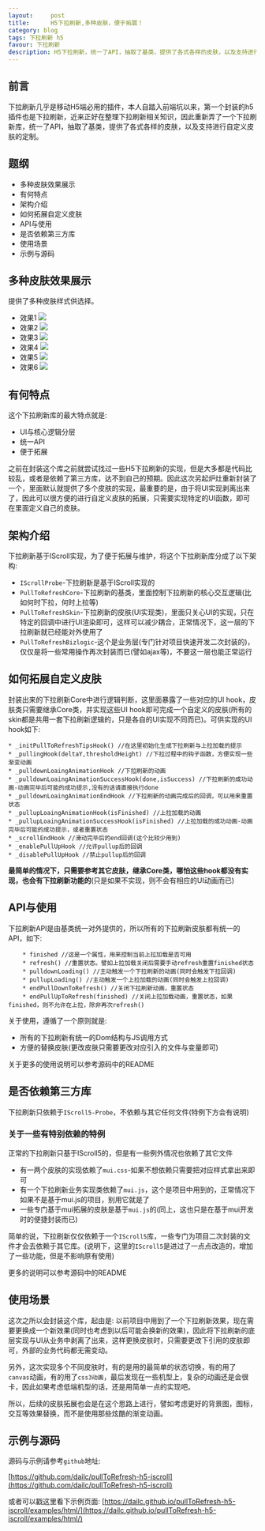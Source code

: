 ```yaml
---
layout:     post
title:      H5下拉刷新,多种皮肤，便于拓展！
category: blog
tags: 下拉刷新 h5
favour: 下拉刷新
description: H5下拉刷新，统一了API，抽取了基类，提供了各式各样的皮肤，以及支持进行自定义皮肤的定制。
---
```


## 前言
下拉刷新几乎是移动H5端必用的插件，本人自踏入前端坑以来，第一个封装的h5插件也是下拉刷新，近来正好在整理下拉刷新相关知识，因此重新弄了一个下拉刷新库，统一了API，抽取了基类，提供了各式各样的皮肤，以及支持进行自定义皮肤的定制。

## 题纲

* 多种皮肤效果展示
* 有何特点
* 架构介绍
* 如何拓展自定义皮肤
* API与使用
* 是否依赖第三方库
* 使用场景
* 示例与源码
 
## 多种皮肤效果展示
提供了多种皮肤样式供选择。

* 效果1
  ![](https://dailc.github.io/pullToRefresh-h5-iscroll/staticresource/img/effect1.gif)
* 效果2
  ![](https://dailc.github.io/pullToRefresh-h5-iscroll/staticresource/img/effect2.gif)
* 效果3
  ![](https://dailc.github.io/pullToRefresh-h5-iscroll/staticresource/img/effect3.gif)
* 效果4
  ![](https://dailc.github.io/pullToRefresh-h5-iscroll/staticresource/img/effect4.gif)
* 效果5
  ![](https://dailc.github.io/pullToRefresh-h5-iscroll/staticresource/img/effect5.gif)
* 效果6
  ![](https://dailc.github.io/pullToRefresh-h5-iscroll/staticresource/img/effect6.gif)

## 有何特点
这个下拉刷新库的最大特点就是:

* UI与核心逻辑分层
* 统一API
* 便于拓展

之前在封装这个库之前就尝试找过一些H5下拉刷新的实现，但是大多都是代码比较乱，或者是依赖了第三方库，达不到自己的预期。因此这次另起炉灶重新封装了一个，里面默认就提供了多个皮肤的实现，最重要的是，由于将UI实现剥离出来了，因此可以很方便的进行自定义皮肤的拓展，只需要实现特定的UI函数，即可在里面定义自己的皮肤。

## 架构介绍
下拉刷新基于IScroll实现，为了便于拓展与维护，将这个下拉刷新库分成了以下架构:

* `IScrollProbe`-下拉刷新是基于IScroll实现的
* `PullToRefreshCore`-下拉刷新的基类，里面控制下拉刷新的核心交互逻辑(比如何时下拉，何时上拉等)
*  `PullToRefreshSkin`-下拉刷新的皮肤(UI实现类)，里面只关心UI的实现，只在特定的回调中进行UI渲染即可，这样可以减少耦合，正常情况下，这一层的下拉刷新就已经能对外使用了
* `PullToRefreshBizlogic`-这个是业务层(专门针对项目快速开发二次封装的)，仅仅是将一些常用操作再次封装而已(譬如ajax等)，不要这一层也能正常运行

## 如何拓展自定义皮肤
封装出来的下拉刷新Core中进行逻辑判断，这里面暴露了一些对应的UI hook，皮肤类只需要继承Core类，并实现这些UI hook即可完成一个自定义的皮肤(所有的skin都是共用一套下拉刷新逻辑的，只是各自的UI实现不同而已)。可供实现的UI hook如下:

```
* _initPullToRefreshTipsHook() //在这里初始化生成下拉刷新与上拉加载的提示
* _pullingHook(deltaY,thresholdHeight) //下拉过程中的钩子函数，方便实现一些渐变动画
* _pulldownLoaingAnimationHook //下拉刷新的动画
* _pulldownLoaingAnimationSuccessHook(done,isSuccess) //下拉刷新的成功动画-动画完毕后可能的成功提示,没有的话请直接执行done
* _pulldownLoaingAnimationEndHook //下拉刷新的动画完成后的回调，可以用来重置状态
* _pullupLoaingAnimationHook(isFinished) //上拉加载的动画
* _pullupLoaingAnimationSuccessHook(isFinished) //上拉加载的成功动画-动画完毕后可能的成功提示，或者重置状态
* _scrollEndHook //滑动完毕后的end回调(这个比较少用到)
* _enablePullUpHook //允许pullup后的回调
* _disablePullUpHook //禁止pullup后的回调
```
**最简单的情况下，只需要参考其它皮肤，继承Core类，哪怕这些hook都没有实现，也会有下拉刷新功能的**(只是如果不实现，则不会有相应的UI动画而已)

## API与使用
下拉刷新API是由基类统一对外提供的，所以所有的下拉刷新皮肤都有统一的API，如下:

```
	* finished //这是一个属性，用来控制当前上拉加载是否可用
	* refresh() //重置状态。譬如上拉加载关闭后需要手动refresh重置finished状态
	* pulldownLoading() //主动触发一个下拉刷新的动画(同时会触发下拉回调)
	* pullupLoading() //主动触发一个上拉加载的动画(同时会触发上拉回调)
	* endPullDownToRefresh() //关闭下拉刷新动画，重置状态
	* endPullUpToRefresh(finished) //关闭上拉加载动画，重置状态，如果finished，则不允许在上拉，除非再次refresh()
```
关于使用，遵循了一个原则就是:

* 所有的下拉刷新有统一的Dom结构与JS调用方式
* 方便的替换皮肤(更改皮肤只需要更改对应引入的文件与变量即可)

关于更多的使用说明可以参考源码中的README

## 是否依赖第三方库
下拉刷新只依赖于`IScroll5-Probe`，不依赖与其它任何文件(特例下方会有说明)

### 关于一些有特别依赖的特例
正常的下拉刷新只基于IScroll5的，但是有一些例外情况也依赖了其它文件

* 有一两个皮肤的实现依赖了`mui.css`-如果不想依赖只需要把对应样式拿出来即可
* 有一个下拉刷新业务实现类依赖了`mui.js`，这个是项目中用到的，正常情况下如果不是基于mui.js的项目，别用它就是了
* 一些专门基于mui拓展的皮肤是基于`mui.js`的(同上，这也只是在基于mui开发时的便捷封装而已)

简单的说，下拉刷新仅仅依赖于一个`IScroll5`库，一些专门为项目二次封装的文件才会去依赖于其它库。(说明下，这里的`IScroll5`是进过了一点点改造的，增加了一些功能，但是不影响原有使用)

更多的说明可以参考源码中的README

## 使用场景
这次之所以会封装这个库，起由是:
以前项目中用到了一个下拉刷新效果，现在需要更换成一个新效果(同时也考虑到以后可能会换新的效果)，因此将下拉刷新的底层实现与UI从业务中剥离了出来，这样更换皮肤时，只需要更改下引用的皮肤即可，外部的业务代码都无需变动。

另外，这次实现多个不同皮肤时，有的是用的最简单的状态切换，有的用了`canvas`动画，有的用了`css3动画`，最后发现在一些机型上，复杂的动画还是会很卡，因此如果考虑低端机型的话，还是用简单一点的实现吧。

所以，后续的皮肤拓展也会是在这个思路上进行，譬如考虑更好的背景图，图标，交互等效果替换，而不是使用那些炫酷的渐变动画。

## 示例与源码
源码与示例请参考`github`地址:

[https://github.com/dailc/pullToRefresh-h5-iscroll](https://github.com/dailc/pullToRefresh-h5-iscroll)

或者可以戳这里看下示例页面:
[https://dailc.github.io/pullToRefresh-h5-iscroll/examples/html/](https://dailc.github.io/pullToRefresh-h5-iscroll/examples/html/)